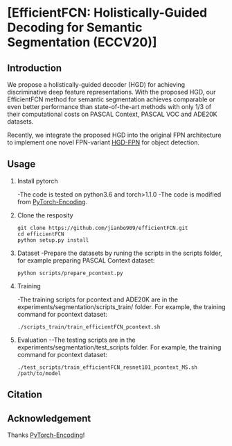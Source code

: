 # [EfficientFCN: Holistically-Guided Decoding for Semantic Segmentation (ECCV20)]


## Introduction
We propose a holistically-guided decoder (HGD) for achieving discriminative deep feature
representations. With the proposed HGD, our EfficientFCN method for semantic segmentation 
achieves comparable or even better performance than state-of-the-art methods with only 
1/3 of their computational costs on PASCAL Context, PASCAL VOC and ADE20K datasets.

Recently, we integrate the proposed HGD into the original FPN architecture to implement one
novel FPN-variant [HGD-FPN](https://github.com/jianbo909/HGD_FPN) for object detection.

## Usage

1. Install pytorch
  
   -The code is tested on python3.6 and torch>1.1.0
   -The code is modified from [PyTorch-Encoding](https://github.com/zhanghang1989/PyTorch-Encoding).

2. Clone the resposity

   ```shell
   git clone https://github.com/jianbo909/efficientFCN.git
   cd efficientFCN
   python setup.py install
   ``` 
3. Dataset
   -Prepare the datasets by runing the scripts in the scripts folder, for example preparing PASCAL Context dataset:

   ```shell
   python scripts/prepare_pcontext.py
   ``` 

4. Training

   -The training scripts for pcontext and ADE20K are in the experiments/segmentation/scripts_train/ folder. For example, the training command for pcontext dataset:

   ```shell
   ./scripts_train/train_efficientFCN_pcontext.sh
   ``` 

5. Evaluation
   --The testing scripts are in the experiments/segmentation/test_scripts folder. For example, the training command for pcontext dataset:

   ```shell
   ./test_scripts/train_efficientFCN_resnet101_pcontext_MS.sh /path/to/model
   ``` 


## Citation

## Acknowledgement
Thanks [PyTorch-Encoding](https://github.com/zhanghang1989/PyTorch-Encoding)!
